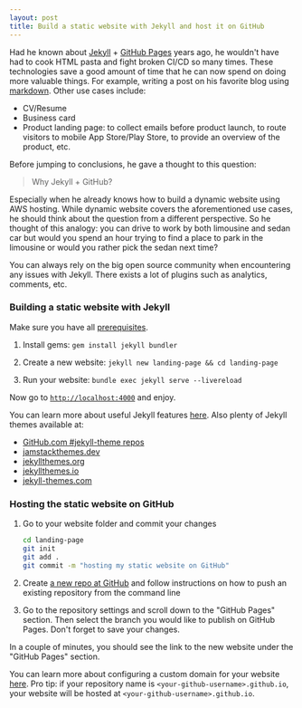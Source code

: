 ```yaml
---
layout: post
title: Build a static website with Jekyll and host it on GitHub
---
```


Had he known about [Jekyll](https://jekyllrb.com/) + [GitHub Pages](https://pages.github.com/) years ago, he wouldn't have had to cook HTML pasta and fight broken CI/CD so many times. These technologies save a good amount of time that he can now spend on doing more valuable things. For example, writing a post on his favorite blog using [markdown](https://daringfireball.net/projects/markdown/). Other use cases include:
- CV/Resume
- Business card
- Product landing page: to collect emails before product launch, to route visitors to mobile App Store/Play Store, to provide an overview of the product, etc.

Before jumping to conclusions, he gave a thought to this question:

> Why Jekyll + GitHub?

Especially when he already knows how to build a dynamic website using AWS hosting. While dynamic website covers the aforementioned use cases, he should think about the question from a different perspective. So he thought of this analogy: you can drive to work by both limousine and sedan car but would you spend an hour trying to find a place to park in the limousine or would you rather pick the sedan next time?

You can always rely on the big open source community when encountering any issues with Jekyll. There exists a lot of plugins such as analytics, comments, etc.

### Building a static website with Jekyll

Make sure you have all [prerequisites](https://jekyllrb.com/docs/installation/).

1. Install gems: `gem install jekyll bundler`

2. Create a new website: `jekyll new landing-page && cd landing-page`

3. Run your website: `bundle exec jekyll serve --livereload`

Now go to [`http://localhost:4000`](http://localhost:4000) and enjoy.

You can learn more about useful Jekyll features [here](https://jekyllrb.com/docs/step-by-step/01-setup/). Also plenty of Jekyll themes available at:
- [GitHub.com #jekyll-theme repos](https://github.com/topics/jekyll-theme)
- [jamstackthemes.dev](https://jamstackthemes.dev/ssg/jekyll/)
- [jekyllthemes.org](http://jekyllthemes.org/)
- [jekyllthemes.io](https://jekyllthemes.io/)
- [jekyll-themes.com](https://jekyll-themes.com/)

### Hosting the static website on GitHub

1. Go to your website folder and commit your changes

    ```bash
    cd landing-page
    git init
    git add .
    git commit -m "hosting my static website on GitHub"
    ```

2. Create [a new repo at GitHub](https://github.com/new) and follow instructions on how to push an existing repository from the command line

3. Go to the repository settings and scroll down to the "GitHub Pages" section. Then select the branch you would like to publish on GitHub Pages. Don't forget to save your changes.

In a couple of minutes, you should see the link to the new website under the "GitHub Pages" section.

You can learn more about configuring a custom domain for your website [here](https://docs.github.com/en/github/working-with-github-pages/configuring-a-custom-domain-for-your-github-pages-site). Pro tip: if your repository name is `<your-github-username>.github.io`, your website will be hosted at `<your-github-username>.github.io`.
